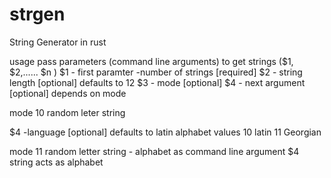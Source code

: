 # strgen
String Generator in rust

usage
pass parameters (command line arguments) to get strings ($1, $2,...... $n )
$1 - first paramter -number of strings [required]
$2 - string length [optional] defaults to 12
$3 - mode [optional]
$4 - next argument [optional] depends on mode

mode
10 random leter string

$4 -language [optional] defaults to latin alphabet
values
10 latin
11 Georgian

mode
11 random letter string - alphabet as command line argument
$4 string acts as alphabet



